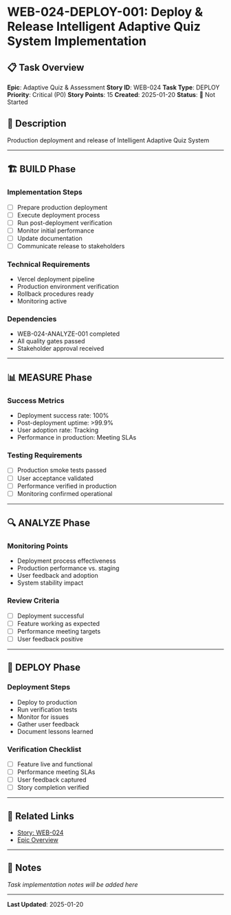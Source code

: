 # WEB-024-DEPLOY-001: Deploy & Release Intelligent Adaptive Quiz System Implementation

## 📋 Task Overview
**Epic**: Adaptive Quiz & Assessment
**Story ID**: WEB-024
**Task Type**: DEPLOY
**Priority**: Critical (P0)
**Story Points**: 15
**Created**: 2025-01-20
**Status**: 🔴 Not Started

## 📝 Description
Production deployment and release of Intelligent Adaptive Quiz System

---

## 🏗️ BUILD Phase
### Implementation Steps
- [ ] Prepare production deployment
- [ ] Execute deployment process
- [ ] Run post-deployment verification
- [ ] Monitor initial performance
- [ ] Update documentation
- [ ] Communicate release to stakeholders

### Technical Requirements
- Vercel deployment pipeline
- Production environment verification
- Rollback procedures ready
- Monitoring active

### Dependencies
- WEB-024-ANALYZE-001 completed
- All quality gates passed
- Stakeholder approval received

---

## 📊 MEASURE Phase
### Success Metrics
- Deployment success rate: 100%
- Post-deployment uptime: >99.9%
- User adoption rate: Tracking
- Performance in production: Meeting SLAs

### Testing Requirements
- [ ] Production smoke tests passed
- [ ] User acceptance validated
- [ ] Performance verified in production
- [ ] Monitoring confirmed operational

---

## 🔍 ANALYZE Phase
### Monitoring Points
- Deployment process effectiveness
- Production performance vs. staging
- User feedback and adoption
- System stability impact

### Review Criteria
- [ ] Deployment successful
- [ ] Feature working as expected
- [ ] Performance meeting targets
- [ ] User feedback positive

---

## 🚀 DEPLOY Phase
### Deployment Steps
- Deploy to production
- Run verification tests
- Monitor for issues
- Gather user feedback
- Document lessons learned

### Verification Checklist
- [ ] Feature live and functional
- [ ] Performance meeting SLAs
- [ ] User feedback captured
- [ ] Story completion verified

---

## 🔗 Related Links
- [Story: WEB-024](../../../stories-by-epic/epic-03-adaptive-quiz-assessment/WEB-024-intelligent-adaptive-quiz-system.md)
- [Epic Overview](../../../stories-by-epic/epic-03-adaptive-quiz-assessment/index.md)

---

## 📝 Notes
*Task implementation notes will be added here*

---
**Last Updated**: 2025-01-20